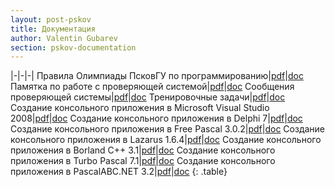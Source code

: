 ```yaml
---
layout: post-pskov
title: Документация
author: Valentin Gubarev
section: pskov-documentation
---
```


|-|-|-|
Правила Олимпиады ПсковГУ по программированию|[pdf](/docs/pskov/Docs_1.pdf)|[doc](/docs/pskov/Docs_1.doc)
Памятка по работе с проверяющей системой|[pdf](/docs/pskov/Docs_2.pdf)|[doc](/docs/pskov/Docs_2.doc)
Сообщения проверяющей системы|[pdf](/docs/pskov/Docs_3.pdf)|[doc](/docs/pskov/Docs_3.doc)
Тренировочные задачи|[pdf](/docs/pskov/Docs_4.pdf)|[doc](/docs/pskov/Docs_4.doc)
Создание консольного приложения в Microsoft Visual Studio 2008|[pdf](/docs/pskov/Docs_5.pdf)|[doc](/docs/pskov/Docs_5.doc)
Создание консольного приложения в Delphi 7|[pdf](/docs/pskov/Docs_6.pdf)|[doc](/docs/pskov/Docs_6.doc)
Создание консольного приложения в Free Pascal 3.0.2|[pdf](/docs/pskov/ConsoleFreePascal.pdf)|[doc](/docs/pskov/ConsoleFreePascal.doc)
Создание консольного приложения в Lazarus 1.6.4|[pdf](/docs/pskov/ConsoleLazarus.pdf)|[doc](/docs/pskov/ConsoleLazarus.doc)
Создание консольного приложения в Borland C++ 3.1|[pdf](/docs/pskov/ConsoleBorlandC++.pdf)|[doc](/docs/pskov/ConsoleBorlandC++.doc)
Создание консольного приложения в Turbo Pascal 7.1|[pdf](/docs/pskov/ConsoleTurboPascal.pdf)|[doc](/docs/pskov/ConsoleTurboPascal.doc)
Создание консольного приложения в PascalABC.NET 3.2|[pdf](/docs/pskov/ConsolePascalABC.pdf)|[doc](/docs/pskov/ConsolePascalABC.doc)
{: .table}
